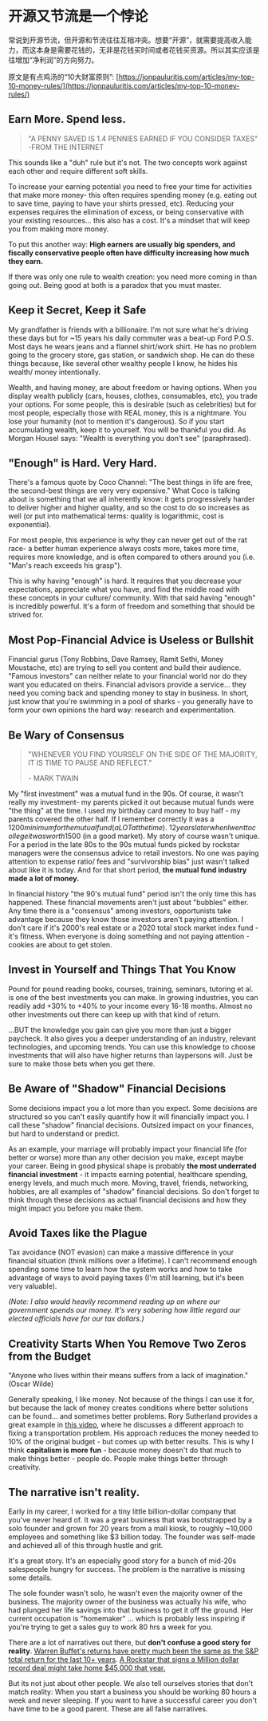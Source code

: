 # 开源又节流是一个悖论

常说到开源节流，但开源和节流往往互相冲突。想要“开源”，就需要提高收入能力，而这本身是需要花钱的，无非是花钱买时间或者花钱买资源。所以其实应该是往增加“净利润”的方向努力。

原文是有点鸡汤的“10大财富原则”: [https://jonpauluritis.com/articles/my-top-10-money-rules/](https://jonpauluritis.com/articles/my-top-10-money-rules/)

## Earn More. Spend less.

> "A PENNY SAVED IS 1.4 PENNIES EARNED IF YOU CONSIDER TAXES" -FROM THE INTERNET

This sounds like a "duh" rule but it's not. The two concepts work against each other and require different soft skills.

To increase your earning potential you need to free your time for activities that make more money- this often requires spending money (e.g. eating out to save time, paying to have your shirts pressed, etc). Reducing your expenses requires the elimination of excess, or being conservative with your existing resources... this also has a cost. It's a mindset that will keep you from making more money.

To put this another way: **High earners are usually big spenders, and fiscally conservative people often have difficulty increasing how much they earn.**

If there was only one rule to wealth creation: you need more coming in than going out. Being good at both is a paradox that you must master.

## Keep it Secret, Keep it Safe

My grandfather is friends with a billionaire. I'm not sure what he's driving these days but for ~15 years his daily commuter was a beat-up Ford P.O.S. Most days he wears jeans and a flannel shirt/work shirt. He has no problem going to the grocery store, gas station, or sandwich shop. He can do these things because, like several other wealthy people I know, he hides his wealth/ money intentionally.

Wealth, and having money, are about freedom or having options. When you display wealth publicly (cars, houses, clothes, consumables, etc), you trade your options. For some people, this is desirable (such as celebrities) but for most people, especially those with REAL money, this is a nightmare. You lose your humanity (not to mention it's dangerous). So if you start accumulating wealth, keep it to yourself. You will be thankful you did. As Morgan Housel says: "Wealth is everything you don't see" (paraphrased).

## "Enough" is Hard. Very Hard.

There's a famous quote by Coco Channel: "The best things in life are free, the second-best things are very very expensive." What Coco is talking about is something that we all inherently know: it gets progressively harder to deliver higher and higher quality, and so the cost to do so increases as well (or put into mathematical terms: quality is logarithmic, cost is exponential).

For most people, this experience is why they can never get out of the rat race- a better human experience always costs more, takes more time, requires more knowledge, and is often compared to others around you (i.e. "Man's reach exceeds his grasp").

This is why having "enough" is hard. It requires that you decrease your expectations, appreciate what you have, and find the middle road with these concepts in your culture/ community. With that said having "enough" is incredibly powerful. It's a form of freedom and something that should be strived for.

## Most Pop-Financial Advice is Useless or Bullshit

Financial gurus (Tony Robbins, Dave Ramsey, Ramit Sethi, Money Moustache, etc) are trying to sell you content and build their audience. "Famous investors" can neither relate to your financial world nor do they want you educated on theirs. Financial advisors provide a service... they need you coming back and spending money to stay in business. In short, just know that you're swimming in a pool of sharks - you generally have to form your own opinions the hard way: research and experimentation.

## Be Wary of Consensus

> "WHENEVER YOU FIND YOURSELF ON THE SIDE OF THE MAJORITY, IT IS TIME TO PAUSE AND REFLECT."
> 
> \- MARK TWAIN

My "first investment" was a mutual fund in the 90s. Of course, it wasn't really my investment- my parents picked it out because mutual funds were "the thing" at the time. I used my birthday card money to buy half - my parents covered the other half. If I remember correctly it was a $1200 minimum for the mutual fund (a LOT at the time). ~12 years later when I went to college it was worth ​$1500 (in a good market). My story of course wasn't unique. For a period in the late 80s to the 90s mutual funds picked by rockstar managers were the consensus advice to retail investors. No one was paying attention to expense ratio/ fees and "survivorship bias" just wasn't talked about like it is today. And for that short period, **the mutual fund industry made a lot of money.**

In financial history "the 90's mutual fund" period isn't the only time this has happened. These financial movements aren't just about "bubbles" either. Any time there is a "consensus" among investors, opportunists take advantage because they know those investors aren't paying attention. I don't care if it's 2000's real estate or a 2020 total stock market index fund - it's fitness. When everyone is doing something and not paying attention - cookies are about to get stolen.

## Invest in Yourself and Things That You Know

Pound for pound reading books, courses, training, seminars, tutoring et al. is one of the best investments you can make. In growing industries, you can readily add +30% to +40% to your income every 16-18 months. Almost no other investments out there can keep up with that kind of return.

...BUT the knowledge you gain can give you more than just a bigger paycheck. It also gives you a deeper understanding of an industry, relevant technologies, and upcoming trends. You can use this knowledge to choose investments that will also have higher returns than laypersons will. Just be sure to make those bets when you get there.

## Be Aware of "Shadow" Financial Decisions

Some decisions impact you a lot more than you expect. Some decisions are structured so you can't easily quantify how it will financially impact you. I call these "shadow" financial decisions. Outsized impact on your finances, but hard to understand or predict.

As an example, your marriage will probably impact your financial life (for better or worse) more than any other decision you make, except maybe your career. Being in good physical shape is probably **the most underrated financial investment** - it impacts earning potential, healthcare spending, energy levels, and much much more. Moving, travel, friends, networking, hobbies, are all examples of "shadow" financial decisions. So don't forget to think through these decisions as actual financial decisions and how they might impact you before you make them.

## Avoid Taxes like the Plague

Tax avoidance (NOT evasion) can make a massive difference in your financial situation (think millions over a lifetime). I can't recommend enough spending some time to learn how the system works and how to take advantage of ways to avoid paying taxes (I'm still learning, but it's been very valuable).

*(Note: I also would heavily recommend reading up on where our government spends our money. It's very sobering how little regard our elected officials have for our tax dollars.)*

## Creativity Starts When You Remove Two Zeros from the Budget

"Anyone who lives within their means suffers from a lack of imagination." (Oscar Wilde)

Generally speaking, I like money. Not because of the things I can use it for, but because the lack of money creates conditions where better solutions can be found... and sometimes better problems. Rory Sutherland provides a great example in [this video](https://www.youtube.com/watch?v=uXKilrFGd2U&t=369s), where he discusses a different approach to fixing a transportation problem. His approach reduces the money needed to 10% of the original budget - but comes up with better results. This is why I think **capitalism is more fun** - because money doesn't do that much to make things better - people do. People make things better through creativity.

## The narrative isn't reality.

Early in my career, I worked for a tiny little billion-dollar company that you've never heard of. It was a great business that was bootstrapped by a solo founder and grown for 20 years from a mall kiosk, to roughly ~10,000 employees and something like $3 billion today. The founder was self-made and achieved all of this through hustle and grit.

It's a great story. It's an especially good story for a bunch of mid-20s salespeople hungry for success. The problem is the narrative is missing some details.

The sole founder wasn't solo, he wasn't even the majority owner of the business. The majority owner of the business was actually his wife, who had plunged her life savings into that business to get it off the ground. Her current occupation is "homemaker" ... which is probably less inspiring if you're trying to get a sales guy to work 80 hrs a week for you.

There are a lot of narratives out there, but **don't confuse a good story for reality**. [Warren Buffet's returns have pretty much been the same as the S&P total return for the last 10+ years](https://twitter.com/EpsilonTheory/status/1096542052047826944). [A Rockstar that signs a Million dollar record deal might take home $45,000 that year.](https://www.salon.com/2000/06/14/love_7/)

But its not just about other people. We also tell ourselves stories that don't match reality: When you start a business you should be working 80 hours a week and never sleeping. If you want to have a successful career you don't have time to be a good parent. These are all false narratives.
